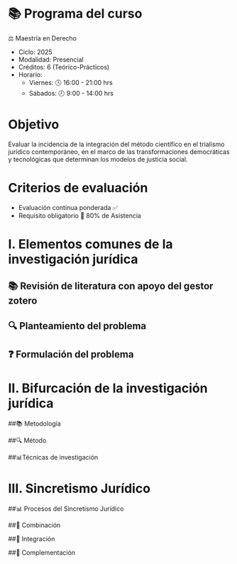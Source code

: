 # 📚 Programa del curso

⚖️ Maestría en Derecho

- Ciclo: 2025
- Modalidad: Presencial
- Créditos: 6 (Teórico-Prácticos)
- Horario:
  - Viernes: 🕓 16:00 - 21:00 hrs
  - Sábados: 🕗 9:00 - 14:00 hrs

# Objetivo
Evaluar la incidencia de la integración del método científico en el trialismo jurídico contemporáneo, en el marco de las transformaciones democráticas y tecnológicas que determinan los modelos de justicia social.

# Criterios de evaluación 

- Evaluación continua ponderada ✅
- Requisito obligatorio 📅 80% de Asistencia

# I. Elementos comunes de la investigación jurídica

## 📚 Revisión de literatura con apoyo del gestor zotero

## 🔍 Planteamiento del problema

## ❓ Formulación del problema

# II. Bifurcación de la investigación jurídica

##📚 Metodología

##🔍 Método

##📊Técnicas de investigación


# III. Sincretismo Jurídico

##📊 Procesos del Sincretismo Jurídico

##🔀 Combinación

##🔄 Integración

##🧩 Complementación

